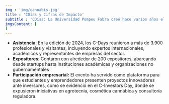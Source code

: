 ```yaml
---
img : 'img/cannabis.jpg'
title : 'CDías y Cifras de Impacto'
subtitle : 'CDías: La Universidad Pompeu Fabra creó hace varios años el “Cannabis Hub”, un referente en la investigación del cannabis medicinal. Impacto en Cifras'
imgsContent: [
]
---
```

* **Asistencia**: En la edición de 2024, los C-Days reunieron a más de 3.900 profesionales y visitantes, incluyendo expertos internacionales, académicos y representantes de empresas del sector.
* **Expositores**: Contaron con alrededor de 200 expositores, abarcando
desde startups hasta instituciones académicas y organizaciones no
gubernamentales
* **Participación empresarial:** El evento ha servido como plataforma para que estudiantes y emprendedores presenten proyectos innovadores ante inversores, como se evidenció en el C-Investors Day, donde se expusieron iniciativas en agrotecnia, cosmética cannábica y consultoría reguladora.